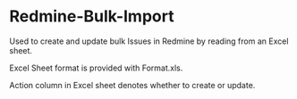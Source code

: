 # Redmine-Bulk-Import

Used to create and update bulk Issues in Redmine by reading from an Excel sheet.

Excel Sheet format is provided with Format.xls.

Action column in Excel sheet denotes whether to create or update.

